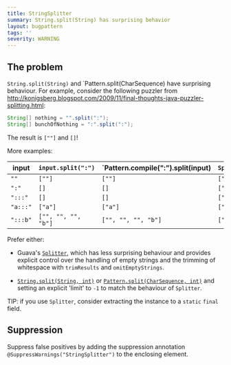 ```yaml
---
title: StringSplitter
summary: String.split(String) has surprising behavior
layout: bugpattern
tags: ''
severity: WARNING
---
```


<!--
*** AUTO-GENERATED, DO NOT MODIFY ***
To make changes, edit the @BugPattern annotation or the explanation in docs/bugpattern.
-->


## The problem
`String.split(String)` and `Pattern.split(CharSequence) have surprising
behaviour. For example, consider the following puzzler from
http://konigsberg.blogspot.com/2009/11/final-thoughts-java-puzzler-splitting.html:

```java
String[] nothing = "".split(":");
String[] bunchOfNothing = ":".split(":");
```

The result is `[""]` and `[]`!

More examples:

input    | `input.split(":")`  | `Pattern.compile(":").split(input) | `Splitter.on(':').split(input)`
-------- | ------------------- | ---------------------------------- | -------------------------------
`""`     | `[""]`              | `[""]`                             | `[""]`
`":"`    | `[]`                | `[]`                               | `["", ""]`
`":::"`  | `[]`                | `[]`                               | `["", "", "", ""]`
`"a:::"` | `["a"]`             | `["a"]`                            | `["a", "", "", ""]`
`":::b"` | `["", "", "", "b"]` | `["", "", "", "b"]`                | `["", "", "", "b"]`

Prefer either:

*   Guava's
    [`Splitter`](https://guava.dev/releases/23.0/api/docs/com/google/common/base/Splitter.html),
    which has less surprising behaviour and provides explicit control over the
    handling of empty strings and the trimming of whitespace with `trimResults`
    and `omitEmptyStrings`.

*   [`String.split(String, int)`](https://docs.oracle.com/en/java/javase/11/docs/api/java.base/java/lang/String.html#split\(java.lang.String,int\))
    or
    [`Pattern.split(CharSequence, int)`](https://docs.oracle.com/en/java/javase/11/docs/api/java.base/java/lang/String.html#split\(java.lang.String,int\))
    and setting an explicit 'limit' to `-1` to match the behaviour of
    `Splitter`.

TIP: if you use `Splitter`, consider extracting the instance to a `static`
`final` field.

## Suppression
Suppress false positives by adding the suppression annotation `@SuppressWarnings("StringSplitter")` to the enclosing element.
